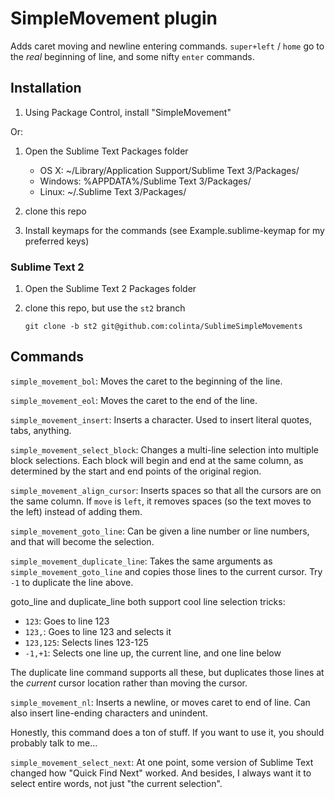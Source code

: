SimpleMovement plugin
=====================

Adds caret moving and newline entering commands.  `super+left` / `home` go to the *real* beginning of line, and some nifty `enter` commands.


Installation
------------

1. Using Package Control, install "SimpleMovement"

Or:

1. Open the Sublime Text Packages folder

    - OS X: ~/Library/Application Support/Sublime Text 3/Packages/
    - Windows: %APPDATA%/Sublime Text 3/Packages/
    - Linux: ~/.Sublime Text 3/Packages/

2. clone this repo
3. Install keymaps for the commands (see Example.sublime-keymap for my preferred keys)

### Sublime Text 2

1. Open the Sublime Text 2 Packages folder
2. clone this repo, but use the `st2` branch

       git clone -b st2 git@github.com:colinta/SublimeSimpleMovements

Commands
--------

`simple_movement_bol`: Moves the caret to the beginning of the line.

`simple_movement_eol`: Moves the caret to the end of the line.

`simple_movement_insert`: Inserts a character.  Used to insert literal quotes, tabs, anything.

`simple_movement_select_block`: Changes a multi-line selection into multiple block selections.  Each block will begin and end at the same column, as determined by the start and end points of the original region.

`simple_movement_align_cursor`: Inserts spaces so that all the cursors are on the same column.  If `move` is `left`, it removes spaces (so the text moves to the left) instead of adding them.

`simple_movement_goto_line`: Can be given a line number or line numbers, and that will become the selection.

`simple_movement_duplicate_line`: Takes the same arguments as `simple_movement_goto_line` and copies those lines to the current cursor.  Try `-1` to duplicate the line above.

goto_line and duplicate_line both support cool line selection tricks:

* `123`: Goes to line 123
* `123,`: Goes to line 123 and selects it
* `123,125`: Selects lines 123-125
* `-1,+1`: Selects one line up, the current line, and one line below

The duplicate line command supports all these, but duplicates those lines at the *current* cursor location rather than moving the cursor.

`simple_movement_nl`: Inserts a newline, or moves caret to end of line.  Can also insert line-ending characters and unindent.

Honestly, this command does a ton of stuff.  If you want to use it, you should probably talk to me...

`simple_movement_select_next`: At one point, some version of Sublime Text changed how "Quick Find Next" worked.  And besides, I always want it to select entire words, not just "the current selection".
